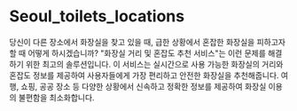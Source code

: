 # Seoul_toilets_locations

당신이 다른 장소에서 화장실을 찾고 있을 때, 급한 상황에서 혼잡한 화장실을 피하고자 할 때 어떻게 하시겠습니까?
"화장실 거리 및 혼잡도 추천 서비스"는 이런 문제를 해결하기 위한 최고의 솔루션입니다.
이 서비스는 실시간으로 사용 가능한 화장실의 거리와 혼잡도 정보를 제공하여 사용자들에게 가장 편리하고 안전한 화장실을 추천해줍니다.
여행, 쇼핑, 공공 장소 등 다양한 상황에서 신속하고 정확한 정보를 제공하여 화장실 이용의 불편함을 최소화합니다.
